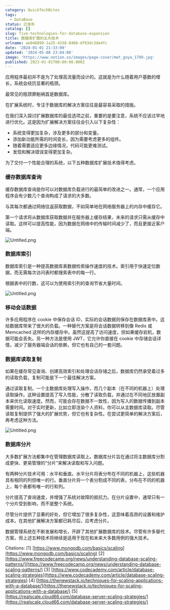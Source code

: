 ```yaml
---
category: QuickTechBites
tags:
  - DataBase
status: 已发布
catalog: []
slug: five-technologies-for-database-expansion
title: 数据库扩展的五大技术
urlname: ae048899-1a25-4338-8408-df93dc3de4fc
date: '2024-01-01 21:33:00'
updated: '2024-05-08 23:04:00'
image: 'https://www.notion.so/images/page-cover/met_goya_1789.jpg'
published: 2023-01-01T08:00:00.000Z
---
```


应用程序最初并不是为了处理高流量而设计的。这就是为什么随着用户基数的增长，系统会经历显著的瓶颈。


最常见的瓶颈罪魁祸首是数据库。


在扩展系统时，专注于数据库的解决方案往往是最容易采取的措施。


在我们深入探讨扩展数据库的最佳选项之前，重要的是要注意，系统不应该过早地进行优化。这是因为扩展解决方案往往会引入以下复杂性：

- 系统变得更加复杂，涉及更多的部分和变量。
- 添加新功能所需的时间变长，因为需要考虑更多的组件。
- 随着需要适应更多边缘情况，代码可能更难测试。
- 发现和解决错误变得更加复杂。

为了交付一个性能合理的系统，以下五种数据库扩展技术值得考虑。


### **缓存数据库查询**


缓存数据库查询是你可以对数据库负载进行的最简单的改进之一。通常，一个应用程序会有少数几个查询构成了请求的大多数。


与其每次都通过网络往返获取数据，不如简单地在网络服务器上的内存中缓存它。


第一个请求将从数据库获取数据并在服务器上缓存结果，未来的请求只需从缓存中读取。这样可以提高性能，因为数据在网络中的传输时间减少了，而且更接近客户端。


![Untitled.png](https://prod-files-secure.s3.us-west-2.amazonaws.com/5d24fe63-e567-4804-86f9-9fdc62e13082/90ccd300-8cb4-4392-a93f-76f7d0b7f352/Untitled.png?X-Amz-Algorithm=AWS4-HMAC-SHA256&X-Amz-Content-Sha256=UNSIGNED-PAYLOAD&X-Amz-Credential=ASIAZI2LB466WLZNH4EX%2F20250210%2Fus-west-2%2Fs3%2Faws4_request&X-Amz-Date=20250210T213229Z&X-Amz-Expires=3600&X-Amz-Security-Token=IQoJb3JpZ2luX2VjEK3%2F%2F%2F%2F%2F%2F%2F%2F%2F%2FwEaCXVzLXdlc3QtMiJHMEUCIQDv%2FQ03p6SB2Dns%2B6xkZxCobYMp%2FVn9yQypNktbx4AOSwIgB9KoPo6SZPZNafuUhKRWpkJ%2F2WVV10AOQ%2B7gIWF1VqcqiAQIxv%2F%2F%2F%2F%2F%2F%2F%2F%2F%2FARAAGgw2Mzc0MjMxODM4MDUiDEhX%2B%2BiXiuyBvhHCASrcA1Ll2t8onnl%2FFFL50fc9KIV1B5QCL%2BoYYAy5s1aYMiA5VDfeycTUCKYPs05p72bqGw%2Fwi08zVjeRd%2BpUBWkTNeAg3VFeG0myIaHUE90nArvkyswfrL1K97yRqrBCIlaUezP3ISZ%2F23tmruhGA9mqDlExyGio3ZGYvqNzJMM62u0lHEUOGgDr03rgeowlZNwmEMA%2FG8nb6Y1pCbxEdMB8tPLy8slhIHd2TjtRIryscBncRzfz%2FWJjkofy0G6kIN8bQd2RaW29yqx2reRKHigDqTEUSfDS2zGkTx9re0Ctq3u7CF9ZVwfpyr85Ceoq9xSdRF4NftmKThvYGhZivZzOyxv8kixjxEqdxoI77AWRuocKp8qgjAeYZejdYmmLbC6Qn9uLauxO7qEvrgtlAuRfnhL9IAByfl6OQs8eTsfWxn3HfOpl7gda0FvsD%2Fm39HNBvyHrcKMt58EHS%2B74zSYltx9XuFsYQf3HwuGExnxt469KdaAoH5aqkU2AVDMiNjtVI7OmHeDf6HNcQNgwfjL04GWUZj%2B3zFP521A7y0jU0OAqtVub0q%2BE7N4Iv0l2wOxMnzrNCEUD5%2FYQQRjXNvJbA5ysVLw9F72%2BPA6wd%2F5IkfnbxU1AtGXfnbdwcKX5MOTLqb0GOqUBvt2AVdvN4nNgxuTSVRDL0yNxYXlwscPriD7mqww0CKiMJvyFRBfsO5deWaePLW4s5ztyuUWyCgYapYTcFxVwg91g0i4wKWNz3FZ8OBm4g1zt5gQb%2BoJAVWfV7nRTvLeq%2FO5Q22LOlJxHlDojxJljFyU2V7gpRFGCgxy8HclsHtSfs6IhgPSLKukWy2Knch1WEg0V8sBPaW5k%2Bwg0I1LQeh6p9h4x&X-Amz-Signature=7a6e6ad1473389a0c5254332716f3958a5cde17cb15d3a4ed98f222a17b9e902&X-Amz-SignedHeaders=host&x-id=GetObject)


### **数据库索引**


数据库索引是一种提高数据库表数据检索操作速度的技术。索引用于快速定位数据，而无需每次访问表时都搜索表中的每一行。


根据表中的行数，这可以为使用索引列的查询节省大量时间。


![Untitled.png](https://prod-files-secure.s3.us-west-2.amazonaws.com/5d24fe63-e567-4804-86f9-9fdc62e13082/d4109739-24f9-4adf-abd6-8eec0d12f3c8/Untitled.png?X-Amz-Algorithm=AWS4-HMAC-SHA256&X-Amz-Content-Sha256=UNSIGNED-PAYLOAD&X-Amz-Credential=ASIAZI2LB466WLZNH4EX%2F20250210%2Fus-west-2%2Fs3%2Faws4_request&X-Amz-Date=20250210T213229Z&X-Amz-Expires=3600&X-Amz-Security-Token=IQoJb3JpZ2luX2VjEK3%2F%2F%2F%2F%2F%2F%2F%2F%2F%2FwEaCXVzLXdlc3QtMiJHMEUCIQDv%2FQ03p6SB2Dns%2B6xkZxCobYMp%2FVn9yQypNktbx4AOSwIgB9KoPo6SZPZNafuUhKRWpkJ%2F2WVV10AOQ%2B7gIWF1VqcqiAQIxv%2F%2F%2F%2F%2F%2F%2F%2F%2F%2FARAAGgw2Mzc0MjMxODM4MDUiDEhX%2B%2BiXiuyBvhHCASrcA1Ll2t8onnl%2FFFL50fc9KIV1B5QCL%2BoYYAy5s1aYMiA5VDfeycTUCKYPs05p72bqGw%2Fwi08zVjeRd%2BpUBWkTNeAg3VFeG0myIaHUE90nArvkyswfrL1K97yRqrBCIlaUezP3ISZ%2F23tmruhGA9mqDlExyGio3ZGYvqNzJMM62u0lHEUOGgDr03rgeowlZNwmEMA%2FG8nb6Y1pCbxEdMB8tPLy8slhIHd2TjtRIryscBncRzfz%2FWJjkofy0G6kIN8bQd2RaW29yqx2reRKHigDqTEUSfDS2zGkTx9re0Ctq3u7CF9ZVwfpyr85Ceoq9xSdRF4NftmKThvYGhZivZzOyxv8kixjxEqdxoI77AWRuocKp8qgjAeYZejdYmmLbC6Qn9uLauxO7qEvrgtlAuRfnhL9IAByfl6OQs8eTsfWxn3HfOpl7gda0FvsD%2Fm39HNBvyHrcKMt58EHS%2B74zSYltx9XuFsYQf3HwuGExnxt469KdaAoH5aqkU2AVDMiNjtVI7OmHeDf6HNcQNgwfjL04GWUZj%2B3zFP521A7y0jU0OAqtVub0q%2BE7N4Iv0l2wOxMnzrNCEUD5%2FYQQRjXNvJbA5ysVLw9F72%2BPA6wd%2F5IkfnbxU1AtGXfnbdwcKX5MOTLqb0GOqUBvt2AVdvN4nNgxuTSVRDL0yNxYXlwscPriD7mqww0CKiMJvyFRBfsO5deWaePLW4s5ztyuUWyCgYapYTcFxVwg91g0i4wKWNz3FZ8OBm4g1zt5gQb%2BoJAVWfV7nRTvLeq%2FO5Q22LOlJxHlDojxJljFyU2V7gpRFGCgxy8HclsHtSfs6IhgPSLKukWy2Knch1WEg0V8sBPaW5k%2Bwg0I1LQeh6p9h4x&X-Amz-Signature=600380c8eedc095ee9070475dbbc9506a4781e09b2d8003707f0b2f308e26bef&X-Amz-SignedHeaders=host&x-id=GetObject)


### **移动会话数据**


许多应用程序在 cookie 中保存会话 ID，实际的会话数据则保存在数据库表中。这给数据库带来了很大的负载。一种替代方案是将会话数据转移到像 Redis 或 Memcached 这样的内存缓存中。虽然这提高了访问速度，但如果缓存宕机，数据可能会丢失。另一种方法是使用 JWT，它允许你直接在 cookie 中存储会话详情，减少了服务器端会话的依赖，但它也有自己的一套问题。


### **数据库读取复制**


如果在缓存常见查询、创建高效索引和处理会话存储之后，数据库仍然承受着过多的读取负载，复制可能是下一个最佳解决方案。


通过读取复制，一个主数据库处理写入操作，而几个副本（在不同的机器上）处理读取操作。这种设置提高了写入性能，分散了读取负载，并通过在不同地区放置副本来优化读取速度。然而，可能会存在数据不一致性，因为写入的数据传播到副本需要时间。对于实时更新，比如立即渲染个人资料，你可以从主数据库读取。尽管读取复制提供了强大的扩展优势，但它也有复杂性。在尝试更简单的解决方案后，再考虑这种方法。


![Untitled.png](https://prod-files-secure.s3.us-west-2.amazonaws.com/5d24fe63-e567-4804-86f9-9fdc62e13082/24928cbe-8502-42c3-8c51-57b72171cc67/Untitled.png?X-Amz-Algorithm=AWS4-HMAC-SHA256&X-Amz-Content-Sha256=UNSIGNED-PAYLOAD&X-Amz-Credential=ASIAZI2LB466WLZNH4EX%2F20250210%2Fus-west-2%2Fs3%2Faws4_request&X-Amz-Date=20250210T213229Z&X-Amz-Expires=3600&X-Amz-Security-Token=IQoJb3JpZ2luX2VjEK3%2F%2F%2F%2F%2F%2F%2F%2F%2F%2FwEaCXVzLXdlc3QtMiJHMEUCIQDv%2FQ03p6SB2Dns%2B6xkZxCobYMp%2FVn9yQypNktbx4AOSwIgB9KoPo6SZPZNafuUhKRWpkJ%2F2WVV10AOQ%2B7gIWF1VqcqiAQIxv%2F%2F%2F%2F%2F%2F%2F%2F%2F%2FARAAGgw2Mzc0MjMxODM4MDUiDEhX%2B%2BiXiuyBvhHCASrcA1Ll2t8onnl%2FFFL50fc9KIV1B5QCL%2BoYYAy5s1aYMiA5VDfeycTUCKYPs05p72bqGw%2Fwi08zVjeRd%2BpUBWkTNeAg3VFeG0myIaHUE90nArvkyswfrL1K97yRqrBCIlaUezP3ISZ%2F23tmruhGA9mqDlExyGio3ZGYvqNzJMM62u0lHEUOGgDr03rgeowlZNwmEMA%2FG8nb6Y1pCbxEdMB8tPLy8slhIHd2TjtRIryscBncRzfz%2FWJjkofy0G6kIN8bQd2RaW29yqx2reRKHigDqTEUSfDS2zGkTx9re0Ctq3u7CF9ZVwfpyr85Ceoq9xSdRF4NftmKThvYGhZivZzOyxv8kixjxEqdxoI77AWRuocKp8qgjAeYZejdYmmLbC6Qn9uLauxO7qEvrgtlAuRfnhL9IAByfl6OQs8eTsfWxn3HfOpl7gda0FvsD%2Fm39HNBvyHrcKMt58EHS%2B74zSYltx9XuFsYQf3HwuGExnxt469KdaAoH5aqkU2AVDMiNjtVI7OmHeDf6HNcQNgwfjL04GWUZj%2B3zFP521A7y0jU0OAqtVub0q%2BE7N4Iv0l2wOxMnzrNCEUD5%2FYQQRjXNvJbA5ysVLw9F72%2BPA6wd%2F5IkfnbxU1AtGXfnbdwcKX5MOTLqb0GOqUBvt2AVdvN4nNgxuTSVRDL0yNxYXlwscPriD7mqww0CKiMJvyFRBfsO5deWaePLW4s5ztyuUWyCgYapYTcFxVwg91g0i4wKWNz3FZ8OBm4g1zt5gQb%2BoJAVWfV7nRTvLeq%2FO5Q22LOlJxHlDojxJljFyU2V7gpRFGCgxy8HclsHtSfs6IhgPSLKukWy2Knch1WEg0V8sBPaW5k%2Bwg0I1LQeh6p9h4x&X-Amz-Signature=506b590dc51b7eff2eabefd1507cd80b5aa1758a25be5a79113447ca09b1ab8f&X-Amz-SignedHeaders=host&x-id=GetObject)


### **数据库分片**


大多数扩展方法都集中在管理数据库读取上。数据库分片旨在通过将主数据库分割成更快、更易管理的“分片”来解决读取和写入问题。


有两种分片技术可用：水平和垂直。水平分片将表分布在不同的机器上，这些机器具有相同的列但唯一的行。垂直分片将一个表分割成不同的表，分布在不同的机器上，每个表都有唯一的行和列。


分片提高了查询速度，并增强了系统对故障的抵抗力。在分片设置中，通常只有一个分片受到影响，而不是整个系统。


尽管分片提供了显著的好处，但它增加了很多复杂性，这意味着高昂的设置和维护成本。在其他扩展解决方案都已耗尽后，应考虑分片。


数据管理系统在不断发展和增长，开辟了其他扩展数据库的技术。尽管有许多替代方案，但上述五种技术将继续是适用于现在和未来大多数用例的强大技术。


Citations:
[1] [https://www.mongodb.com/basics/scaling](https://www.mongodb.com/basics/scaling)
[2] [https://www.freecodecamp.org/news/understanding-database-scaling-patterns/](https://www.freecodecamp.org/news/understanding-database-scaling-patterns/)
[3] [https://www.codecademy.com/article/database-scaling-strategies](https://www.codecademy.com/article/database-scaling-strategies)
[4] [https://thenewstack.io/techniques-for-scaling-applications-with-a-database/](https://thenewstack.io/techniques-for-scaling-applications-with-a-database/)
[5] [https://realscale.cloud66.com/database-server-scaling-strategies/](https://realscale.cloud66.com/database-server-scaling-strategies/)

